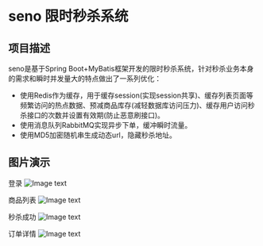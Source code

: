 # seno 限时秒杀系统

## 项目描述
seno是基于Spring Boot+MyBatis框架开发的限时秒杀系统，针对秒杀业务本身的需求和瞬时并发量大的特点做出了一系列优化：

- 使用Redis作为缓存，用于缓存session(实现session共享)、缓存列表页面等频繁访问的热点数据、预减商品库存(减轻数据库访问压力)、缓存用户访问秒杀接口的次数并设置有效期(防止恶意刷接口)。
- 使用消息队列RabbitMQ实现异步下单，缓冲瞬时流量。
- 使用MD5加密随机串生成动态url，隐藏秒杀地址。

## 图片演示
登录
![Image text](https://github.com/gloriaaaa/seno/blob/master/imgs/login.png)

商品列表
![Image text](https://github.com/gloriaaaa/seno/blob/master/imgs/goods_list.png)

秒杀成功
![Image text](https://github.com/gloriaaaa/seno/blob/master/imgs/miaoshasuccess.png)

订单详情
![Image text](https://github.com/gloriaaaa/seno/blob/master/imgs/order.png)





